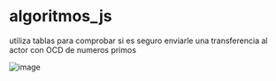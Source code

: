 # algoritmos_js

utiliza tablas para comprobar si es seguro enviarle una transferencia al actor con OCD de numeros primos

![image](https://user-images.githubusercontent.com/42480199/177474324-d4dd0048-c396-4dd4-afde-a0232e1166bf.png)
